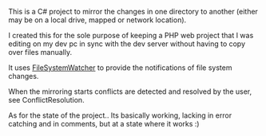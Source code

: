 This is a C# project to mirror the changes in one directory to another (either may be on a local drive, mapped or network location).

I created this for the sole purpose of keeping a PHP web project that I was editing on my dev pc in sync with the dev server without having to copy over files manually.

It uses [FileSystemWatcher](http://msdn.microsoft.com/en-us/library/system.io.filesystemwatcher.aspx) to provide the notifications of file system changes.

When the mirroring starts conflicts are detected and resolved by the user, see ConflictResolution.

As for the state of the project.. Its basically working, lacking in error catching and in comments, but at a state where it works :)